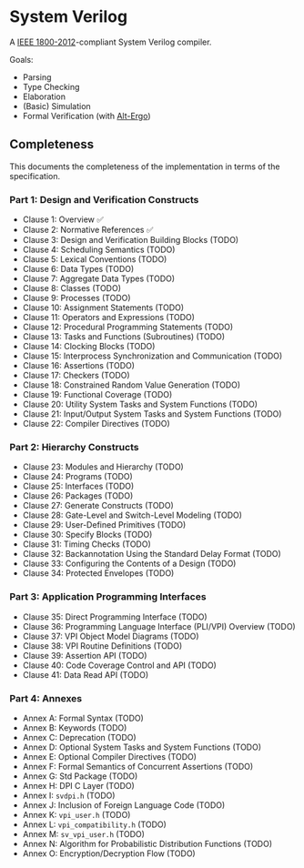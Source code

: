 System Verilog
===

A [IEEE 1800-2012](http://www.ece.uah.edu/~gaede/cpe526/2012%20System%20Verilog%20Language%20Reference%20Manual.pdf)-compliant System Verilog compiler.

Goals:

* Parsing
* Type Checking
* Elaboration
* (Basic) Simulation
* Formal Verification (with [Alt-Ergo](https://alt-ergo.ocamlpro.com/))

Completeness
---

This documents the completeness of the implementation in terms of the specification.

### Part 1: Design and Verification Constructs

* Clause 1: Overview :white_check_mark:
* Clause 2: Normative References :white_check_mark:
* Clause 3: Design and Verification Building Blocks (TODO)
* Clause 4: Scheduling Semantics (TODO)
* Clause 5: Lexical Conventions (TODO)
* Clause 6: Data Types (TODO)
* Clause 7: Aggregate Data Types (TODO)
* Clause 8: Classes (TODO)
* Clause 9: Processes (TODO)
* Clause 10: Assignment Statements (TODO)
* Clause 11: Operators and Expressions (TODO)
* Clause 12: Procedural Programming Statements (TODO)
* Clause 13: Tasks and Functions (Subroutines) (TODO)
* Clause 14: Clocking Blocks (TODO)
* Clause 15: Interprocess Synchronization and Communication (TODO)
* Clause 16: Assertions (TODO)
* Clause 17: Checkers (TODO)
* Clause 18: Constrained Random Value Generation (TODO)
* Clause 19: Functional Coverage (TODO)
* Clause 20: Utility System Tasks and System Functions (TODO)
* Clause 21: Input/Output System Tasks and System Functions (TODO)
* Clause 22: Compiler Directives (TODO)

### Part 2: Hierarchy Constructs

* Clause 23: Modules and Hierarchy (TODO)
* Clause 24: Programs (TODO)
* Clause 25: Interfaces (TODO)
* Clause 26: Packages (TODO)
* Clause 27: Generate Constructs (TODO)
* Clause 28: Gate-Level and Switch-Level Modeling (TODO)
* Clause 29: User-Defined Primitives (TODO)
* Clause 30: Specify Blocks (TODO)
* Clause 31: Timing Checks (TODO)
* Clause 32: Backannotation Using the Standard Delay Format (TODO)
* Clause 33: Configuring the Contents of a Design (TODO)
* Clause 34: Protected Envelopes (TODO)

### Part 3: Application Programming Interfaces

* Clause 35: Direct Programming Interface (TODO)
* Clause 36: Programming Language Interface (PLI/VPI) Overview (TODO)
* Clause 37: VPI Object Model Diagrams (TODO)
* Clause 38: VPI Routine Definitions (TODO)
* Clause 39: Assertion API (TODO)
* Clause 40: Code Coverage Control and API (TODO)
* Clause 41: Data Read API (TODO)

### Part 4: Annexes

* Annex A: Formal Syntax (TODO)
* Annex B: Keywords (TODO)
* Annex C: Deprecation (TODO)
* Annex D: Optional System Tasks and System Functions (TODO)
* Annex E: Optional Compiler Directives (TODO)
* Annex F: Formal Semantics of Concurrent Assertions (TODO)
* Annex G: Std Package (TODO)
* Annex H: DPI C Layer (TODO)
* Annex I: `svdpi.h` (TODO)
* Annex J: Inclusion of Foreign Language Code (TODO)
* Annex K: `vpi_user.h` (TODO)
* Annex L: `vpi_compatibility.h` (TODO)
* Annex M: `sv_vpi_user.h` (TODO)
* Annex N: Algorithm for Probabilistic Distribution Functions (TODO)
* Annex O: Encryption/Decryption Flow (TODO)
